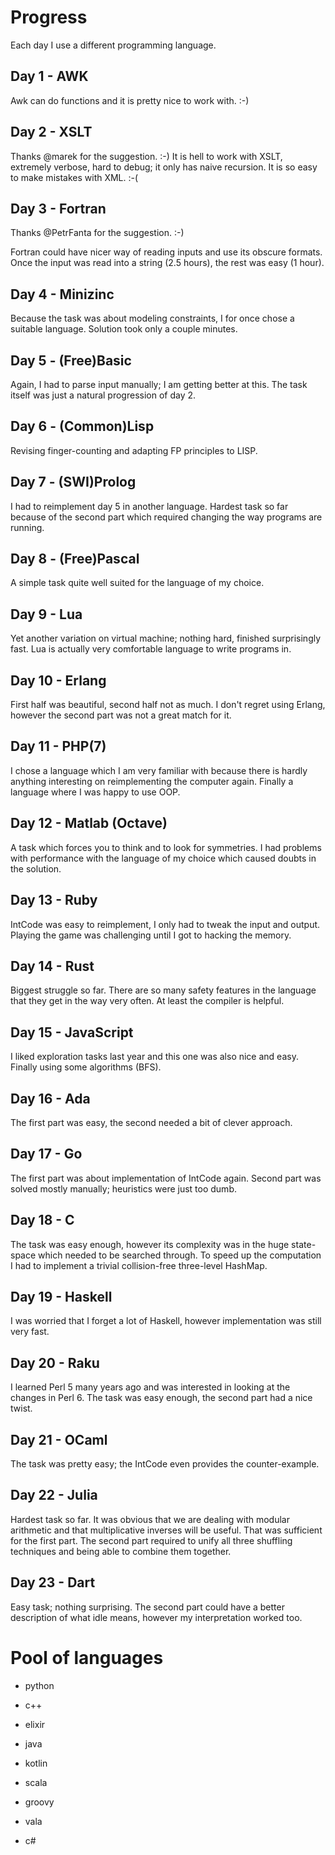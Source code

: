 # Progress

Each day I use a different programming language.

## Day 1 - AWK

Awk can do functions and it is pretty nice to work with. :-)

## Day 2 - XSLT

Thanks @marek for the suggestion. :-)
It is hell to work with XSLT, extremely verbose, hard to debug; it only has naive recursion.
It is so easy to make mistakes with XML. :-(

## Day 3 - Fortran

Thanks @PetrFanta for the suggestion. :-)

Fortran could have nicer way of reading inputs and use its obscure formats.
Once the input was read into a string (2.5 hours), the rest was easy (1 hour).

## Day 4 - Minizinc

Because the task was about modeling constraints, I for once chose a suitable language.
Solution took only a couple minutes.

## Day 5 - (Free)Basic

Again, I had to parse input manually; I am getting better at this.
The task itself was just a natural progression of day 2.

## Day 6 - (Common)Lisp

Revising finger-counting and adapting FP principles to LISP.

## Day 7 - (SWI)Prolog

I had to reimplement day 5 in another language.
Hardest task so far because of the second part which required changing the way programs are running.

## Day 8 - (Free)Pascal

A simple task quite well suited for the language of my choice.

## Day 9 - Lua

Yet another variation on virtual machine; nothing hard, finished surprisingly fast.
Lua is actually very comfortable language to write programs in.

## Day 10 - Erlang

First half was beautiful, second half not as much.
I don't regret using Erlang, however the second part was not a great match for it.

## Day 11 - PHP(7)

I chose a language which I am very familiar with because there is hardly anything interesting on reimplementing the computer again.
Finally a language where I was happy to use OOP.

## Day 12 - Matlab (Octave)

A task which forces you to think and to look for symmetries.
I had problems with performance with the language of my choice which caused doubts in the solution.

## Day 13 - Ruby

IntCode was easy to reimplement, I only had to tweak the input and output.
Playing the game was challenging until I got to hacking the memory.

## Day 14 - Rust

Biggest struggle so far.
There are so many safety features in the language that they get in the way very often.
At least the compiler is helpful.

## Day 15 - JavaScript

I liked exploration tasks last year and this one was also nice and easy.
Finally using some algorithms (BFS).

## Day 16 - Ada

The first part was easy, the second needed a bit of clever approach.

## Day 17 - Go 

The first part was about implementation of IntCode again.
Second part was solved mostly manually; heuristics were just too dumb.

## Day 18 - C

The task was easy enough, however its complexity was in the huge state-space which needed to be searched through.
To speed up the computation I had to implement a trivial collision-free three-level HashMap.

## Day 19 - Haskell

I was worried that I forget a lot of Haskell, however implementation was still very fast.

## Day 20 - Raku

I learned Perl 5 many years ago and was interested in looking at the changes in Perl 6.
The task was easy enough, the second part had a nice twist.

## Day 21 - OCaml

The task was pretty easy; the IntCode even provides the counter-example.

## Day 22 - Julia

Hardest task so far.
It was obvious that we are dealing with modular arithmetic and that multiplicative inverses will be useful.
That was sufficient for the first part.
The second part required to unify all three shuffling techniques and being able to combine them together.

## Day 23 - Dart

Easy task; nothing surprising.
The second part could have a better description of what idle means, however my interpretation worked too. 

# Pool of languages
* python
* c++
* elixir

* java
* kotlin
* scala
* groovy
* vala
* c#
